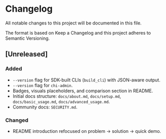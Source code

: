 # Changelog

All notable changes to this project will be documented in this file.

The format is based on Keep a Changelog and this project adheres to Semantic Versioning.

## [Unreleased]
### Added
- `--version` flag for SDK-built CLIs (`build_cli`) with JSON-aware output.
- `--version` flag for `chi-admin`.
- Badges, visuals placeholders, and comparison section in README.
- Initial docs structure: `docs/about.md`, `docs/setup.md`, `docs/basic_usage.md`, `docs/advanced_usage.md`.
- Community docs: `SECURITY.md`.

### Changed
- README introduction refocused on problem → solution → quick demo.

